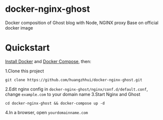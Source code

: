 # docker-nginx-ghost
Docker composition of Ghost blog with Node, NGINX proxy
Base on official docker image

# Quickstart

[Install Docker](https://www.docker.io/gettingstarted/) and [Docker Compose](https://docs.docker.com/compose/install/), then:

1.Clone this project
```Shell
git clone https://github.com/huangzhhui/docker-nginx-ghost.git
```
2.Edit nginx config in `docker-nginx-ghost/nginx/conf.d/default.conf`, change `example.com` to your domain name
3.Start Nginx and Ghost
```Shell
cd docker-nginx-ghost && docker-compose up -d
```
4.In a browser, open `yourdomainname.com`

